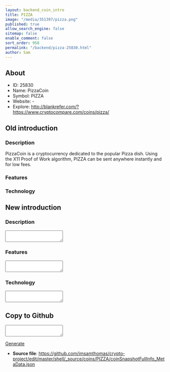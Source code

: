```yaml
---
layout: backend_coin_intro
title: PIZZA
image: "/media/351397/pizza.png"
published: true
allow_search_engine: false
sitemap: false
enable_comment: false
sort_order: 958
permalink: "/backend/pizza-25830.html"
author: Sam
---
```


## About

- ID: 25830
- Name: PizzaCoin
- Symbol: PIZZA
- Website: -
- Explore: http://blankrefer.com/?https://www.cryptocompare.com/coins/pizza/


## Old introduction

### Description

<p>PizzaCoin is a cryptocurrency dedicated to the popular Pizza dish. Using the X11 Proof of Work algorithm, PIZZA can be sent anywhere instantly and for low fees.</p>

### Features


### Technology




## New introduction


### Description
<textarea id="meta_description" name="description"></textarea>

### Features
<textarea id="meta_features" name="features"></textarea>

### Technology
<textarea id="meta_technology" name="technology"></textarea>


## Copy to Github

<textarea id="coinsnapshotfullinfo_metadata"></textarea>

<a href="#gen" onclick="generateMetaDatJson()">Generate</a>

- **Source file**: <a href="https://github.com/imsamthomas/crypto-project/edit/master/shell/_source/coins/PIZZA/coinSnapshotFullInfo_MetaData.json">https://github.com/imsamthomas/crypto-project/edit/master/shell/_source/coins/PIZZA/coinSnapshotFullInfo_MetaData.json</a>

